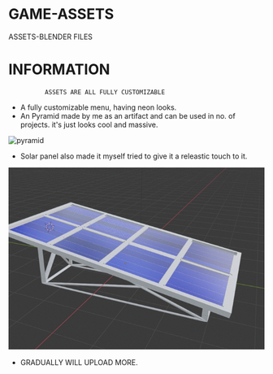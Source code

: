 # GAME-ASSETS
 ASSETS-BLENDER FILES




# INFORMATION
              ASSETS ARE ALL FULLY CUSTOMIZABLE                               
 - A fully customizable menu, having neon looks. 
 - An Pyramid made by me as an artifact and can be used in no. of projects. it's just looks cool and massive.

<img src="imgs/ezgif.com-gif-maker.gifg" alt="pyramid">

 - Solar panel also made it myself tried to give it a releastic touch to it.
<img src="imgs/ezgif.com-gif-maker(1).gif" alt="solarpannel">

 - GRADUALLY WILL UPLOAD MORE.
